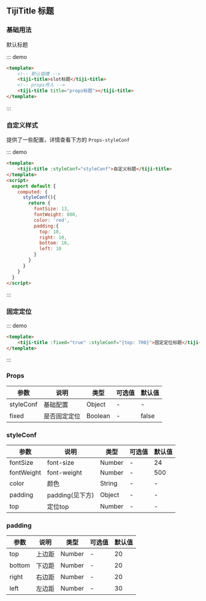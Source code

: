 ## TijiTitle 标题

### 基础用法

默认标题

::: demo
```html
<template>
    <!-- 默认插槽 -->
    <tiji-title>slot标题</tiji-title>
    <!-- props传入 -->
    <tiji-title title="props标题"></tiji-title>
</template>
```
:::

### 自定义样式

提供了一些配置，详情查看下方的 `Props-styleConf`

::: demo
```html
<template>
    <tiji-title :styleConf="styleConf">自定义标题</tiji-title>
</template>
<script>
  export default {
    computed: {
      styleConf(){
        return {
          fontSize: 13,
          fontWeight: 800,
          color: 'red',
          padding:{
            top: 10,
            right: 10,
            bottom: 10,
            left: 10
          }
        }
      }
    }
  }
</script>
```
:::


### 固定定位

::: demo
```html
<template>
    <tiji-title :fixed="true" :styleConf="{top: 700}">固定定位标题</tiji-title>
</template>
```
:::

### Props

| 参数      | 说明    | 类型      | 可选值       | 默认值   |
|---------- |-------- |---------- |-------------  |-------- |
| styleConf     | 基础配置   | Object  |    -       |    -   |
| fixed     | 是否固定定位   | Boolean  |    -       |    false   |


### styleConf

| 参数      | 说明    | 类型      | 可选值       | 默认值   |
|---------- |-------- |---------- |-------------  |-------- |
| fontSize     | font-size   | Number  |    -       |    24   |
| fontWeight     | font-weight  | Number  |    -       |    500    |
| color     | 颜色   | String  |  -      |    -     |
| padding     | padding(见下方)   | Object  |   -  |    -    |
| top     | 定位top   | Number  |   -    |    -    |


### padding

| 参数      | 说明    | 类型      | 可选值       | 默认值   |
|---------- |-------- |---------- |-------------  |-------- |
| top     | 上边距   | Number  |    -       |    20   |
| bottom     | 下边距   | Number  |    -       |    20    |
| right     | 右边距   | Number  |  -      |    20     |
| left     | 左边距   | Number  |   -  |    30    |